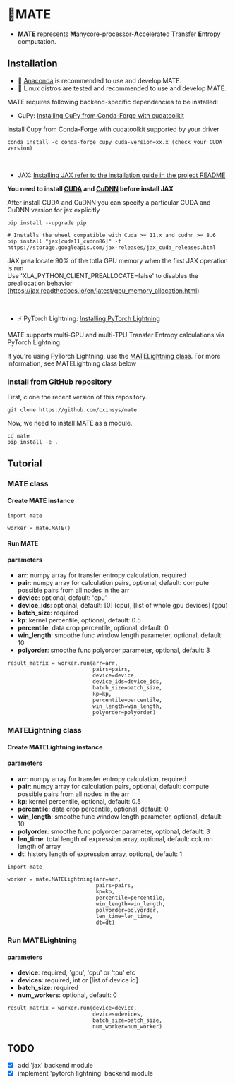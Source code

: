 # :mate:MATE
- **MATE** represents **M**anycore-processor-**A**ccelerated **T**ransfer **E**ntropy computation.


## Installation
- :snake: [Anaconda](https://www.anaconda.com) is recommended to use and develop MATE.
- :penguin: Linux distros are tested and recommended to use and develop MATE.


MATE requires following backend-specific dependencies to be installed:


- CuPy: [Installing CuPy from Conda-Forge with cudatoolkit](https://docs.cupy.dev/en/stable/install.html#installing-cupy-from-conda-forge)

Install Cupy from Conda-Forge with cudatoolkit supported by your driver
```angular2html
conda install -c conda-forge cupy cuda-version=xx.x (check your CUDA version)
```
<br>

- JAX: [Installing JAX refer to the installation guide in the project README](https://github.com/google/jax#installation)

**You need to install [CUDA](https://developer.nvidia.com/cuda-downloads) and [CuDNN](https://developer.nvidia.com/cudnn) before install JAX**

After install CUDA and CuDNN you can specify a particular CUDA and CuDNN version for jax explicitly
```angular2html
pip install --upgrade pip

# Installs the wheel compatible with Cuda >= 11.x and cudnn >= 8.6
pip install "jax[cuda11_cudnn86]" -f https://storage.googleapis.com/jax-releases/jax_cuda_releases.html
```

JAX preallocate 90% of the totla GPU memory when the first JAX operation is run \
Use 'XLA_PYTHON_CLIENT_PREALLOCATE=false' to disables the preallocation behavior\
(https://jax.readthedocs.io/en/latest/gpu_memory_allocation.html)

<br>

- :zap: PyTorch Lightning: [Installing PyTorch Lightning](https://lightning.ai/docs/pytorch/stable/starter/introduction.html#install-pytorch-lightning)

MATE supports multi-GPU and multi-TPU Transfer Entropy calculations via PyTorch Lightning.<br>

If you're using PyTorch Lightning, use the [MATELightning class](#MATELightning-class). For more information, see MATELightning class below

### Install from GitHub repository
First, clone the recent version of this repository.

```
git clone https://github.com/cxinsys/mate
```


Now, we need to install MATE as a module.

```
cd mate
pip install -e .
```

## Tutorial

### MATE class
#### Create MATE instance

```angular2html
import mate

worker = mate.MATE()
```


#### Run MATE

#### parameters
- **arr**: numpy array for transfer entropy calculation, required
- **pair**: numpy array for calculation pairs, optional, default: compute possible pairs from all nodes in the arr
- **device**: optional, default: 'cpu'
- **device_ids**: optional, default: [0] (cpu), [list of whole gpu devices] (gpu) 
- **batch_size**: required
- **kp**: kernel percentile, optional, default: 0.5
- **percentile**: data crop percentile, optional, default: 0
- **win_length**: smoothe func window length parameter, optional, default: 10
- **polyorder**: smoothe func polyorder parameter, optional, default: 3

```angular2html
result_matrix = worker.run(arr=arr,
                           pairs=pairs,
                           device=device,
                           device_ids=device_ids,
                           batch_size=batch_size,
                           kp=kp,
                           percentile=percentile,
                           win_length=win_length,
                           polyorder=polyorder)
```

### MATELightning class
#### Create MATELightning instance

#### parameters
- **arr**: numpy array for transfer entropy calculation, required
- **pair**: numpy array for calculation pairs, optional, default: compute possible pairs from all nodes in the arr
- **kp**: kernel percentile, optional, default: 0.5
- **percentile**: data crop percentile, optional, default: 0
- **win_length**: smoothe func window length parameter, optional, default: 10
- **polyorder**: smoothe func polyorder parameter, optional, default: 3
- **len_time**: total length of expression array, optional, default: column length of array
- **dt**: history length of expression array, optional, default: 1

```angular2html
import mate

worker = mate.MATELightning(arr=arr,
                            pairs=pairs,
                            kp=kp,
                            percentile=percentile,
                            win_length=win_length,
                            polyorder=polyorder,
                            len_time=len_time,
                            dt=dt)
```

### Run MATELightning
#### parameters

- **device**: required, 'gpu', 'cpu' or 'tpu' etc
- **devices**: required, int or [list of device id]
- **batch_size**: required
- **num_workers**: optional, default: 0
```angular2html
result_matrix = worker.run(device=device,
                           devices=devices,
                           batch_size=batch_size,
                           num_worker=num_worker)
```

## TODO

- [x] add 'jax' backend module
- [x] implement 'pytorch lightning' backend module